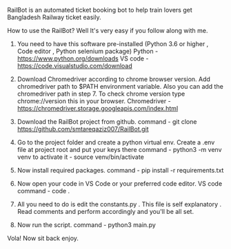 RailBot is an automated ticket booking bot to help train lovers get Bangladesh Railway ticket easily.

How to use the RailBot? Well It's very easy if you follow along with me.

1. You need to have this software pre-installed (Python 3.6 or higher , Code editor , Python selenium package)
   Python - https://www.python.org/downloads
   VS code - https://code.visualstudio.com/download

2. Download Chromedriver according to chrome browser version. Add chromedriver path to $PATH
   environment variable. Also you can add the chromedriver path in step 7.
   To check chrome version type chrome://version this in your browser.
   Chromedriver - https://chromedriver.storage.googleapis.com/index.html

3. Download the RailBot project from github.
   command - git clone https://github.com/smtareqaziz007/RailBot.git

4. Go to the project folder and create a python virtual env. Create a .env file at project root and put your
   keys there
   command - python3 -m venv venv
   to activate it - source venv/bin/activate

5. Now install required packages.
   command - pip install -r requirements.txt

6. Now open your code in VS Code or your preferred code editor.
   VS code command - code .

7. All you need to do is edit the constants.py . This file is self explanatory . Read comments and
   perform accordingly and you'll be all set.

8. Now run the script.
   command - python3 main.py

Vola! Now sit back enjoy.
